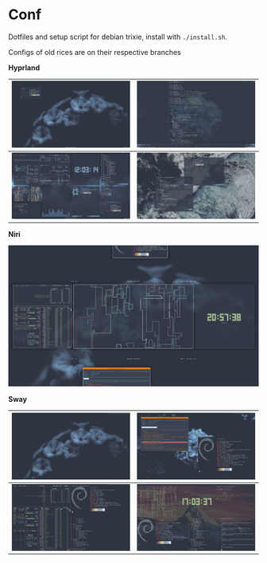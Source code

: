 # Conf

Dotfiles and setup script for debian trixie, install with `./install.sh`.

Configs of old rices are on their respective branches

**Hyprland**

|![flowers](./.github/old-flowers.png)|![flower](./.github/old-flower.png)|
|-------------------------------------|-----------------------------------|
|![stars](./.github/old-stars.png)    |![sea](./.github/old-sea.png)      |

**Niri**

![overview](./.github/niri-overview.png)

**Sway**

|![flowers](./.github/sway-flowers.png)|![flower](./.github/sway-flower.png)    |
|--------------------------------------|----------------------------------------|
|![tiles](./.github/sway-tiles.png)    |![mountain](./.github/sway-mountain.png)|
